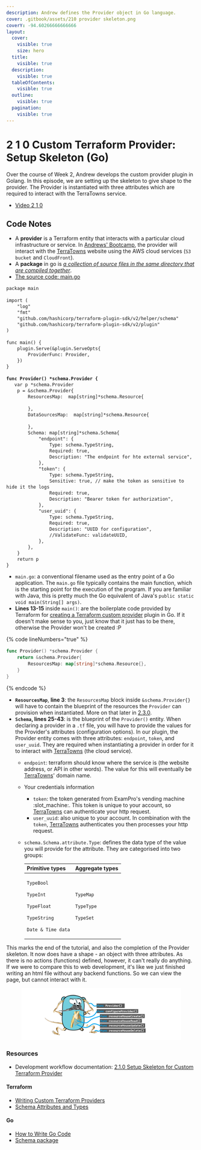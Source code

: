 ```yaml
---
description: Andrew defines the Provider object in Go language.
cover: .gitbook/assets/210 provider skeleton.png
coverY: -94.60266666666666
layout:
  cover:
    visible: true
    size: hero
  title:
    visible: true
  description:
    visible: true
  tableOfContents:
    visible: true
  outline:
    visible: true
  pagination:
    visible: true
---
```


# 2 1 0 Custom Terraform Provider: Setup Skeleton (Go)

Over the course of Week 2, Andrew develops the custom provider plugin in Golang. In this episode, we are setting up the skeleton to give shape to the provider. The Provider is instantiated with three attributes which are required to interact with the TerraTowns service.

* [Video 2 1 0 ](https://youtu.be/pU8-AOhrIV8)



## Code Notes

* A **provider** is a Terraform entity that interacts with a particular cloud infrastructure or service. In [Andrews' Bootcamp](https://www.exampro.co/ter-cpb-001), the provider will interact with the [TerraTowns](https://terratowns.cloud/) website using the AWS cloud services (`S3 bucket` and `CloudFront`).
* A **package** in go is [_a collection of source files in the same directory that are compiled together_](https://go.dev/doc/code).
* [The source code: main.go](https://github.com/omenking/terraform-beginner-bootcamp-2023/blob/2.1.0/terraform-provider-terratowns/main.go)

<pre class="language-go" data-line-numbers><code class="lang-go">package main

import (
	"log"
	"fmt"
	"github.com/hashicorp/terraform-plugin-sdk/v2/helper/schema"
	"github.com/hashicorp/terraform-plugin-sdk/v2/plugin"
)
 
func main() {
	plugin.Serve(&#x26;plugin.ServeOpts{
		ProviderFunc: Provider,
	})
}

<strong>func Provider() *schema.Provider {
</strong>	var p *schema.Provider
	p = &#x26;schema.Provider{
		ResourcesMap:  map[string]*schema.Resource{

		},
		DataSourcesMap:  map[string]*schema.Resource{

		},
		Schema: map[string]*schema.Schema{
			"endpoint": {
				Type: schema.TypeString,
				Required: true,
				Description: "The endpoint for hte external service",
			},
			"token": {
				Type: schema.TypeString,
				Sensitive: true, // make the token as sensitive to hide it the logs
				Required: true,
				Description: "Bearer token for authorization",
			},
			"user_uuid": {
				Type: schema.TypeString,
				Required: true,
				Description: "UUID for configuration",
				//ValidateFunc: validateUUID,
			},
		},
	}
	return p
}
</code></pre>

* `main.go`: a conventional filename used as the entry point of a Go application. The `main.go` file typically contains the main function, which is the starting point for the execution of the program. If you are familiar with Java, this is pretty much the Go equivalent of Java's `public static void main(String[] args)`.
* **Lines 13-15** inside `main()`: are the boilerplate code provided by Terraform for [creating a Terraform custom provider](https://www.hashicorp.com/blog/writing-custom-terraform-providers) plugin in Go. If it doesn't make sense to you, just know that it just has to be there, otherwise the Provider won't be created :P

{% code lineNumbers="true" %}
```go
func Provider() *schema.Provider {
    return &schema.Provider{
        ResourcesMap: map[string]*schema.Resource{},
    }
}
```
{% endcode %}

* **`ResourcesMap`**, **line 3**: the `ResourcesMap` block inside `&schema.Provider{}` will have to contain the blueprint of the resources the `Provider` can provision when instantiated. More on that later in [2.3.0](2-3-0-custom-terraform-provider-resource-skeleton-go.md).
* **`Schema`, lines 25-43**: is the blueprint of the `Provider()` entity. When declaring a provider in a `.tf` file, you will have to provide the values for the Provider's  attributes (configuration options). In our plugin, the Provider entity comes with three attributes: `endpoint`, `token`, and `user_uuid`. They are required when instantiating a provider in order for it to interact with [TerraTowns](https://terratowns.cloud/) (the cloud service).&#x20;
  * `endpoint`: terraform should know where the service is (the website address, or API in other words). The value for this will eventually be [TerraTowns](https://terratowns.cloud/)' domain name.&#x20;
  * Your credentials information
    * `token`: the token generated from ExamPro's vending machine :slot\_machine:. This token is unique to your account, so [TerraTowns](https://terratowns.cloud/) can authenticate your http request.
    * `user_uuid`: also unique to your account. In combination with the `token`,  [TerraTowns](https://terratowns.cloud/) authenticates you then processes your http request.
  *   `schema.Schema.attribute.Type`: defines the data type of the value you will provide for the attribute. They are categorised into two groups:&#x20;

      <table data-full-width="true"><thead><tr><th>Primitive types</th><th>Aggregate types</th></tr></thead><tbody><tr><td><p><code>TypeBool</code></p><p><code>TypeInt</code> </p><p><code>TypeFloat</code></p><p><code>TypeString</code></p><p><code>Date &#x26; Time data</code></p></td><td><p><code>TypeMap</code></p><p><code>TypeType</code></p><p><code>TypeSet</code></p></td></tr></tbody></table>

This marks the end of the tutorial, and also the completion of the Provider skeleton. It now does have a shape - an object with three attributes. As there is no actions (functions) defined, however, it can't really do anything. If we were to compare this to web development, it's like we just finished writing an html file without any backend functions. So we can view the page, but cannot interact with it.&#x20;

<div data-full-width="true">

<figure><img src=".gitbook/assets/210 provider skeleton (4).png" alt=""><figcaption></figcaption></figure>

</div>

### Resources

* Development workflow documentation: [2.1.0 Setup Skeleton for Custom Terraform Provider](https://medium.com/@gwenleigh/terraform-cloud-project-bootcamp-with-andrew-brown-2-1-0-cb7938b0d3b5)

#### Terraform

* [Writing Custom Terraform Providers](https://www.hashicorp.com/blog/writing-custom-terraform-providers)&#x20;
* [Schema Attributes and Types](https://developer.hashicorp.com/terraform/plugin/sdkv2/schemas/schema-types)

#### **Go**&#x20;

* [How to Write Go Code](https://go.dev/doc/code)
* [Schema package](https://pkg.go.dev/github.com/hashicorp/terraform/helper/schema#section-readme)
